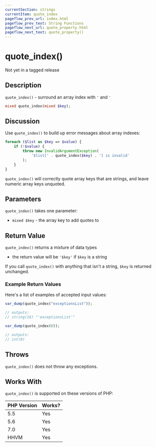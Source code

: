 ```yaml
---
currentSection: strings
currentItem: quote_index
pageflow_prev_url: index.html
pageflow_prev_text: String Functions
pageflow_next_url: quote_property.html
pageflow_next_text: quote_property()
---
```


# quote_index()

<div class="callout warning">
Not yet in a tagged release
</div>

## Description

`quote_index()` - surround an array index with `'` and `'`

```php
mixed quote_index(mixed $key);
```

## Discussion

Use `quote_index()` to build up error messages about array indexes:

```php
foreach ($list as $key => $value) {
    if (!$value) {
        throw new InvalidArgumentException(
            '$list[' . quote_index($key) . '] is invalid'
        );
    }
}
```

`quote_index()` will correctly quote array keys that are strings, and leave numeric array keys unquoted.

## Parameters

`quote_index()` takes one parameter:

* `mixed $key` - the array key to add quotes to

## Return Value

`quote_index()` returns a mixture of data types

* the return value will be `'$key'` if `$key` is a string

If you call `quote_index()` with anything that isn't a string, `$key` is returned unchanged.

### Example Return Values

Here's a list of examples of accepted input values:

```php
var_dump(quote_index("exceptionsList"));

// outputs:
// string(16) "'exceptionsList'"
```

```php
var_dump(quote_index(0));

// outputs:
// int(0)
```

## Throws

`quote_index()` does not throw any exceptions.

## Works With

`quote_index()` is supported on these versions of PHP:

PHP Version | Works?
------------|-------
5.5 | Yes
5.6 | Yes
7.0 | Yes
HHVM | Yes
